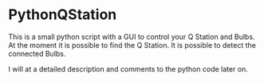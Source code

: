 # PythonQStation
This is a small python script with a GUI to control your Q Station and Bulbs. At the moment it is possible to find the Q Station. It is possible to detect the connected Bulbs.

I will at a detailed description and comments to the python code later on.
